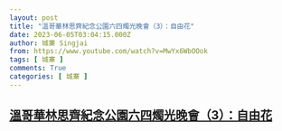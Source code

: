 ```yaml
---
layout: post
title: "溫哥華林思齊紀念公園六四燭光晚會（3）：自由花"
date: 2023-06-05T03:04:15.000Z
author: 城寨 Singjai
from: https://www.youtube.com/watch?v=MwYx6WbOOok
tags: [ 城寨 ]
comments: True
categories: [ 城寨 ]
---
```

<!--1685934255000-->
[溫哥華林思齊紀念公園六四燭光晚會（3）：自由花](https://www.youtube.com/watch?v=MwYx6WbOOok)
------

<div>

</div>
